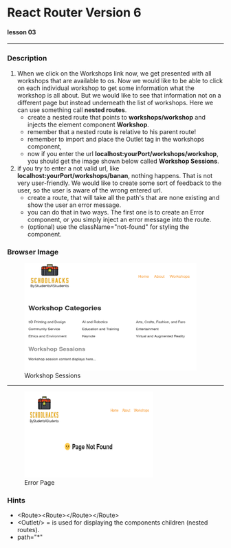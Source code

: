 # React Router Version 6
#### lesson 03
***


### Description

1. When we click on the Workshops link now, we get presented with all workshops that are available to os. 
Now we would like to be able to click on each individual workshop to get some information what the workshop is all 
about. But we would like to see that information not on a different page but instead underneath the list of workshops. 
Here we can use something call **nested routes**.
   - create a nested route that points to **workshops/workshop** and injects the element component **Workshop**.
   - remember that a nested route is relative to his parent route!
   - remember to import and place the Outlet tag in the workshops component,
   - now if you enter the url **localhost:yourPort/workshops/workshop**, you should get the image shown below called **Workshop Sessions**.
2. if you try to enter a not valid url, like **localhost:yourPort/workshops/banan**, nothing happens. That is not very user-friendly.
We would like to create some sort of feedback to the user, so the user is aware of the wrong entered url.
    - create a route, that will take all the path's that are none existing and show the user an error message.
    - you can do that in two ways. The first one is to create an Error component, or you simply inject an error message into the route.
    - (optional) use the className="not-found" for styling the component.


### Browser Image

<figure>
    <img src ="src/assets/workshopsessions.png"
         alt ="cras table"
         width ="400"
         height ="250">
    <figcaption>Workshop Sessions</figcaption>
</figure>

***

<figure>
    <img src ="src/assets/errormsg.png"
         alt ="cras table"
         width ="300"
         height ="200">
    <figcaption>Error Page</figcaption>
</figure>

### Hints
- \<Route>\<Route>\</Route>\</Route>
- \<Outlet/> = is used for displaying the components children (nested routes).
- path="*"











